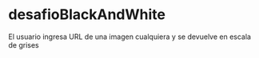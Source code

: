 # desafioBlackAndWhite
El usuario ingresa URL de una imagen cualquiera y se devuelve en escala de grises
